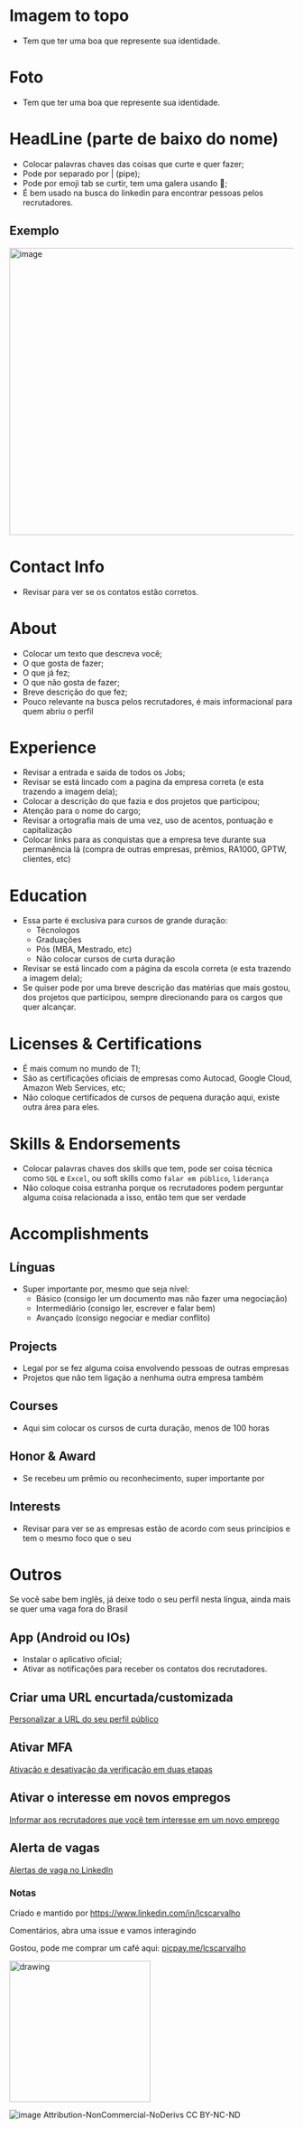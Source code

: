 # Imagem to topo
- Tem que ter uma boa que represente sua identidade.

# Foto
- Tem que ter uma boa que represente sua identidade.

# HeadLine (parte de baixo do nome)
- Colocar palavras chaves das coisas que curte e quer fazer;
- Pode por separado por | (pipe);
- Pode por emoji tab se curtir, tem uma galera usando :rocket:;
- É bem usado na busca do linkedin para encontrar pessoas pelos recrutadores.

## Exemplo
<img width="508" alt="image" src="https://user-images.githubusercontent.com/6865545/94208176-9a49bb80-fe9f-11ea-8a2c-b279e8bdd6dd.png">

# Contact Info
- Revisar para ver se os contatos estão corretos.

# About
- Colocar um texto que descreva você;
- O que gosta de fazer;
- O que já fez;
- O que não gosta de fazer;
- Breve descrição do que fez;
- Pouco relevante na busca pelos recrutadores, é mais informacional para quem abriu o perfil

# Experience
- Revisar a entrada e saida de todos os Jobs;
- Revisar se está lincado com a pagina da empresa correta (e esta trazendo a imagem dela);
- Colocar a descrição do que fazia e dos projetos que participou;
- Atenção para o nome do cargo;
- Revisar a ortografia mais de uma vez, uso de acentos, pontuação e capitalização
- Colocar links para as conquistas que a empresa teve durante sua permanência lá (compra de outras empresas, prêmios, RA1000, GPTW, clientes, etc)

# Education
- Essa parte é exclusiva para cursos de grande duração:
  - Técnologos
  - Graduações
  - Pós (MBA, Mestrado, etc)
  - Não colocar cursos de curta duração
- Revisar se está lincado com a página da escola correta (e esta trazendo a imagem dela);
- Se quiser pode por uma breve descrição das matérias que mais gostou, dos projetos que participou, sempre direcionando para os cargos que quer alcançar.

# Licenses & Certifications
- É mais comum no mundo de TI;
- São as certificações oficiais de empresas como Autocad, Google Cloud, Amazon Web Services, etc;
- Não coloque certificados de cursos de pequena duração aqui, existe outra área para eles.

# Skills & Endorsements
- Colocar palavras chaves dos skills que tem, pode ser coisa técnica como `SQL` e `Excel`, ou soft skills como `falar em público`, `liderança`
- Não coloque coisa estranha porque os recrutadores podem perguntar alguma coisa relacionada a isso, então tem que ser verdade

# Accomplishments
## Línguas
- Super importante por, mesmo que seja nível:
  - Básico (consigo ler um documento mas não fazer uma negociação)
  - Intermediário (consigo ler, escrever e falar bem)
  - Avançado (consigo negociar e mediar conflito)
## Projects
- Legal por se fez alguma coisa envolvendo pessoas de outras empresas
- Projetos que não tem ligação a nenhuma outra empresa também
## Courses
- Aqui sim colocar os cursos de curta duração, menos de 100 horas
## Honor & Award
- Se recebeu um prêmio ou reconhecimento, super importante por

## Interests
- Revisar para ver se as empresas estão de acordo com seus princípios e tem o mesmo foco que o seu

# Outros
Se você sabe bem inglês, já deixe todo o seu perfil nesta língua, ainda mais se quer uma vaga fora do Brasil

## App (Android ou IOs)
- Instalar o aplicativo oficial;
- Ativar as notificações para receber os contatos dos recrutadores.

## Criar uma URL encurtada/customizada
[Personalizar a URL do seu perfil público](https://www.linkedin.com/help/linkedin/topics/6042/6054/87?lang=pt)

## Ativar MFA
[Ativação e desativação da verificação em duas etapas](https://www.linkedin.com/help/linkedin/answer/31710/ativacao-e-desativacao-da-verificacao-em-duas-etapas?lang=pt)

## Ativar o interesse em novos empregos
[Informar aos recrutadores que você tem interesse em um novo emprego](https://www.linkedin.com/help/linkedin/answer/67405/let-recruiters-know-you-re-open-to-work?lang=pt)

## Alerta de vagas
[Alertas de vaga no LinkedIn](https://www.linkedin.com/help/linkedin/answer/20997/alertas-de-vaga-no-linkedin?lang=pt)

### Notas
Criado e mantido por https://www.linkedin.com/in/lcscarvalho

Comentários, abra uma issue e vamos interagindo

Gostou, pode me comprar um café aqui: [picpay.me/lcscarvalho](https://picpay.me/lcscarvalho)

<img src="https://user-images.githubusercontent.com/6865545/94212171-d550ec80-fea9-11ea-9b88-5cfc033f46d4.png" alt="drawing" width="250"/>

![image](https://user-images.githubusercontent.com/6865545/94208475-4f7c7380-fea0-11ea-996b-bb4cce1bed9c.png)
Attribution-NonCommercial-NoDerivs
CC BY-NC-ND 
